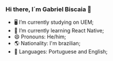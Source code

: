 ### Hi there, I´m Gabriel Biscaia 👋

- 🖥️ I’m currently studying on UEM;
- 🌱 I’m currently learning React Native;
- 😄 Pronouns: He/him;
- 🌎 Nationality: I'm brazilian;
- 📖 Languages: Portuguese and English;
